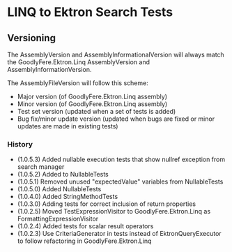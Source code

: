 ﻿# LINQ to Ektron Search Tests

## Versioning
The AssemblyVersion and AssemblyInformationalVersion will always match the
GoodlyFere.Ektron.Linq AssemblyVersion and AssemblyInformationVersion.

The AssemblyFileVersion will follow this scheme:
- Major version (of GoodlyFere.Ektron.Linq assembly)
- Minor version (of GoodlyFere.Ektron.Linq assembly)
- Test set version (updated when a set of tests is added)
- Bug fix/minor update version (updated when bugs are fixed or minor updates are made in existing tests)

### History
- (1.0.5.3) Added nullable execution tests that show nullref exception from search manager
- (1.0.5.2) Added to NullableTests
- (1.0.5.1) Removed unused "expectedValue" variables from NullableTests
- (1.0.5.0) Added NullableTests
- (1.0.4.0) Added StringMethodTests
- (1.0.3.0) Adding tests for correct inclusion of return properties
- (1.0.2.5) Moved TestExpressionVisitor to GoodlyFere.Ektron.Linq as FormattingExpressionVisitor
- (1.0.2.4) Added tests for scalar result operators
- (1.0.2.3) Use CriteriaGenerator in tests instead of EktronQueryExecutor to follow refactoring in GoodlyFere.Ektron.Linq